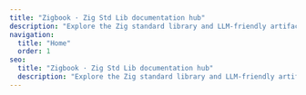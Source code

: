 ```yaml
---
title: "Zigbook · Zig Std Lib documentation hub"
description: "Explore the Zig standard library and LLM-friendly artifacts maintained by Zigbook."
navigation:
  title: "Home"
  order: 1
seo:
  title: "Zigbook · Zig Std Lib documentation hub"
  description: "Explore the Zig standard library and LLM-friendly artifacts maintained by Zigbook."
---
```


<ReferenceCategoryShowcase class="mt-12" />
